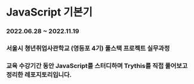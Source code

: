 # JavaScript 기본기

### 2022.06.28 ~ 2022.11.19
### 서울시 쳥년취업사관학교 (영등포 4기) 풀스택 프로젝트 실무과정
### 교육 수강기간 동안 JavaScript를 스터디하며 Trythis를 직접 풀어보고 정리한 레포지토리입니다.
